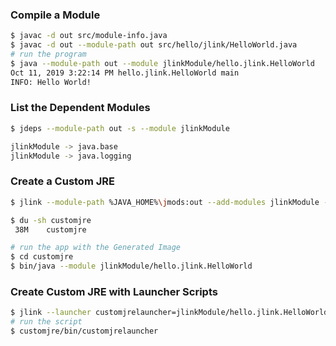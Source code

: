 ### Compile a Module
```sh
$ javac -d out src/module-info.java
$ javac -d out --module-path out src/hello/jlink/HelloWorld.java
# run the program
$ java --module-path out --module jlinkModule/hello.jlink.HelloWorld
Oct 11, 2019 3:22:14 PM hello.jlink.HelloWorld main
INFO: Hello World!
```

### List the Dependent Modules
```sh
$ jdeps --module-path out -s --module jlinkModule

jlinkModule -> java.base
jlinkModule -> java.logging
```

### Create a Custom JRE
```sh
$ jlink --module-path %JAVA_HOME%\jmods:out --add-modules jlinkModule --output customjre

$ du -sh customjre
 38M	customjre

# run the app with the Generated Image
$ cd customjre
$ bin/java --module jlinkModule/hello.jlink.HelloWorld
```

### Create Custom JRE with Launcher Scripts
```sh
$ jlink --launcher customjrelauncher=jlinkModule/hello.jlink.HelloWorld --module-path %JAVA_HOME%\jmods:out --add-modules jlinkModule --output customjre
# run the script
$ customjre/bin/customjrelauncher
```
```
